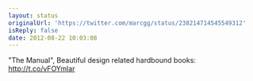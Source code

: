 ```yaml
---
layout: status
originalUrl: 'https://twitter.com/marcgg/status/238214714545549312'
isReply: false
date: 2012-08-22 10:03:08
---
```


"The Manual", Beautiful design related hardbound books: http://t.co/vFOYmlar
